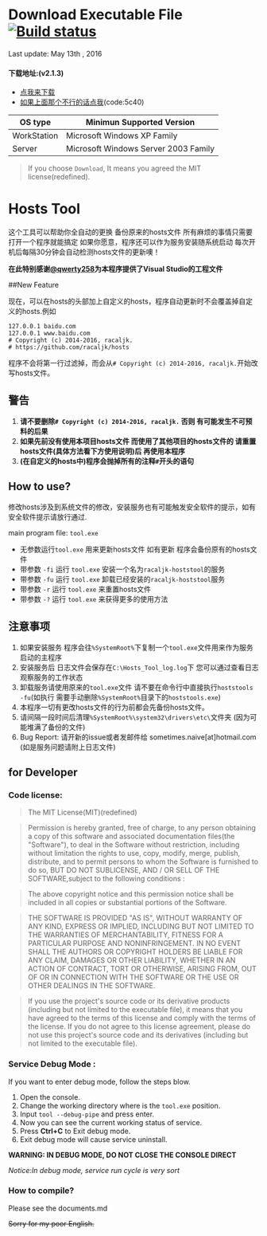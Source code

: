 # Download Executable File [![Build status](https://ci.appveyor.com/api/projects/status/8aya86796ipmuwr2/branch/master?svg=true)](https://ci.appveyor.com/project/Too-Naive/windows/branch/master)

Last update: May 13th , 2016

#### 下载地址:(v2.1.3)
 - [点我来下载](https://git.io/vwsqL)
 - [如果上面那个不行的话点我](https://yunpan.cn/cPseSVaAVwMBL)(code:5c40)

OS type | Minimun Supported Version
--------|-------------------
WorkStation | Microsoft Windows XP Family
Server | Microsoft Windows Server 2003 Family

>If you choose `Download`, It means you agreed the MIT license(redefined).

# Hosts Tool

这个工具可以帮助你全自动的更换 备份原来的hosts文件 所有麻烦的事情只需要打开一个程序就能搞定 如果你愿意，程序还可以作为服务安装随系统启动 每次开机后每隔30分钟会自动检测hosts文件的更新噢！

**在此特别感谢[@qwerty258](https://github.com/qwerty258)为本程序提供了Visual  Studio的工程文件**

##New Feature

现在，可以在hosts的头部加上自定义的hosts，程序自动更新时不会覆盖掉自定义的hosts.例如

	127.0.0.1 baidu.com
	127.0.0.1 www.baidu.com
	# Copyright (c) 2014-2016, racaljk.
	# https://github.com/racaljk/hosts

程序不会将第一行过滤掉，而会从`# Copyright (c) 2014-2016, racaljk.`开始改写hosts文件。

## 警告

1. **请不要删除`# Copyright (c) 2014-2016, racaljk.` 否则 有可能发生不可预料的后果**
2. **如果先前没有使用本项目hosts文件 而使用了其他项目的hosts文件的 请重置hosts文件(具体方法看下方使用说明)后 再使用本程序**
3. **(在自定义的hosts中)程序会抛掉所有的注释`#`开头的语句**

## How to use?

修改hosts涉及到系统文件的修改，安装服务也有可能触发安全软件的提示，如有安全软件提示请放行通过.

main program file: `tool.exe` 

 - 无参数运行`tool.exe` 用来更新hosts文件 如有更新 程序会备份原有的hosts文件
 - 带参数 `-fi` 运行 `tool.exe` 安装一个名为`racaljk-hoststool`的服务
 - 带参数 `-fu` 运行 `tool.exe` 卸载已经安装的`racaljk-hoststool`服务
 - 带参数 `-r`  运行 `tool.exe` 来重置hosts文件
 - 带参数 `-?`  运行 `tool.exe` 来获得更多的使用方法

## 注意事项

1. 如果安装服务 程序会往`%SystemRoot%`下复制一个`tool.exe`文件用来作为服务启动的主程序
2. 安装服务后 日志文件会保存在`C:\Hosts_Tool_log.log`下 您可以通过查看日志观察服务的工作状态
3. 卸载服务请使用原来的`tool.exe`文件 请不要在命令行中直接执行`hoststools -fu`(如执行 需要手动删除`%SystemRoot%`目录下的`hoststools.exe`)
7. 本程序一切有更改hosts文件的行为前都会先备份hosts文件。
4. 请间隔一段时间后清理`%SystemRoot%\system32\drivers\etc\`文件夹 (因为可能堆满了备份的文件)
5. Bug Report: 请开新的issue或者发邮件给 sometimes.naive[at]hotmail.com (如是服务问题请附上日志文件)

## for Developer

### Code license:

>The MIT License(MIT)(redefined)

>Permission is hereby granted, free of charge, to any person obtaining a copy of this software and associated documentation files(the "Software"), to deal in the Software without restriction, including without limitation the rights to use, copy, modify, merge, publish, distribute, and to permit persons to  whom the Software is furnished to do so, BUT DO NOT SUBLICENSE, AND / OR SELL OF THE SOFTWARE,subject to the following conditions :

>The above copyright notice and this permission notice shall be included in all copies or substantial portions of the Software.

>THE SOFTWARE IS PROVIDED "AS IS", WITHOUT WARRANTY OF ANY KIND, EXPRESS OR IMPLIED, INCLUDING BUT NOT LIMITED TO THE WARRANTIES OF MERCHANTABILITY, FITNESS FOR A PARTICULAR PURPOSE AND NONINFRINGEMENT. IN NO EVENT SHALL THE AUTHORS OR COPYRIGHT HOLDERS BE LIABLE FOR ANY CLAIM, DAMAGES OR OTHER LIABILITY, WHETHER IN AN ACTION OF CONTRACT, TORT OR OTHERWISE, ARISING FROM, OUT OF OR IN CONNECTION WITH THE SOFTWARE OR THE USE OR OTHER DEALINGS IN THE SOFTWARE.

>If you use the project's source code or its derivative products (including but not limited to the executable file), it means that you have agreed to the terms of this license and comply with the terms of the license. If you do not agree to this license agreement, please do not use this project's source code and its derivatives (including but not limited to the executable file).

### Service Debug Mode :

If you want to enter debug mode, follow the steps blow.

1. Open the console.
2. Change the working directory where is the `tool.exe` position.
3. Input `tool --debug-pipe` and press enter.
4. Now you can see the current working status of service.
5. Press **Ctrl+C** to Exit debug mode.
6. Exit debug mode will cause service uninstall.

**WARNING: IN DEBUG MODE, DO NOT CLOSE THE CONSOLE DIRECT**

*Notice:In debug mode, service run cycle is very sort*

### How to compile?

Please see the documents.md

<del>Sorry for my poor English.</del>
